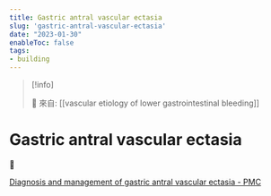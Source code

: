```yaml
---
title: Gastric antral vascular ectasia
slug: 'gastric-antral-vascular-ectasia'
date: "2023-01-30"
enableToc: false
tags:
- building
---
```


> [!info]
>
> 🌱 來自: [[vascular etiology of lower gastrointestinal bleeding]]

# Gastric antral vascular ectasia

🍉

[Diagnosis and management of gastric antral vascular ectasia - PMC](https://www.ncbi.nlm.nih.gov/pmc/articles/PMC3547119/)
